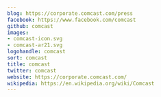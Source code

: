 ```yaml
---
blog: https://corporate.comcast.com/press
facebook: https://www.facebook.com/comcast
github: comcast
images:
- comcast-icon.svg
- comcast-ar21.svg
logohandle: comcast
sort: comcast
title: comcast
twitter: comcast
website: https://corporate.comcast.com/
wikipedia: https://en.wikipedia.org/wiki/Comcast
---
```

